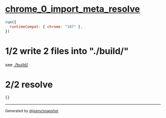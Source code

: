 # [chrome_0_import_meta_resolve](../../import_meta_resolve_browser.test.mjs#L15)

```js
run({
  runtimeCompat: { chrome: "107" },
})
```

# 1/2 write 2 files into "./build/"

see [./build/](./build/)

# 2/2 resolve

```js
{}
```
---

<sub>
  Generated by <a href="https://github.com/jsenv/core/tree/main/packages/independent/snapshot">@jsenv/snapshot</a>
</sub>